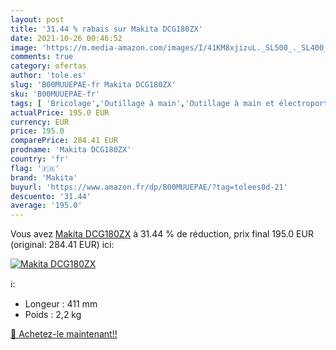```yaml
---
layout: post
title: '31.44 % rabais sur Makita DCG180ZX'
date: 2021-10-26 00:46:52
image: 'https://m.media-amazon.com/images/I/41KM8xjizuL._SL500_._SL400_.jpg'
comments: true
category: ofertas
author: 'tole.es'
slug: 'B00MUUEPAE-fr Makita DCG180ZX'
sku: 'B00MUUEPAE-fr'
tags: [ 'Bricolage','Outillage à main','Outillage à main et électroportatif','Pistolets à calfeutrer','makita', ]
actualPrice: 195.0 EUR
currency: EUR
price: 195.0
comparePrice: 284.41 EUR
prodname: 'Makita DCG180ZX'
country: 'fr'
flag: '🇫🇷'
brand: 'Makita'
buyurl: 'https://www.amazon.fr/dp/B00MUUEPAE/?tag=tolees0d-21'
descuento: '31.44'
average: '195.0'
---
```


Vous avez [Makita DCG180ZX](https://www.amazon.fr/dp/B00MUUEPAE/?tag=tolees0d-21)  à  31.44 % de réduction, prix final  195.0 EUR (original: 284.41 EUR) ici:

[![Makita DCG180ZX](https://m.media-amazon.com/images/I/41KM8xjizuL._SL500_._SL400_.jpg)](https://www.amazon.fr/dp/B00MUUEPAE/?tag=tolees0d-21)

ℹ️:

- Longeur : 411 mm
- Poids : 2,2 kg

[🛒 Achetez-le maintenant!!](https://www.amazon.fr/dp/B00MUUEPAE/?tag=tolees0d-21)
